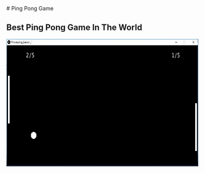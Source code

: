 <title> Ping Pong Game </title>
# Ping Pong Game
<body>
  <h2> Best Ping Pong Game In The World </h2>
<img src="PingPong.JPG" alt="PingPong" width="500" height="333">
</body>
